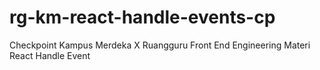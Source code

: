 # rg-km-react-handle-events-cp
Checkpoint Kampus Merdeka X Ruangguru Front End Engineering Materi React Handle Event
